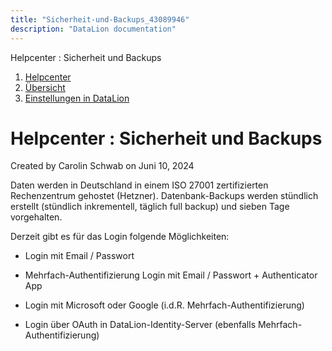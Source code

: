 ```yaml
---
title: "Sicherheit-und-Backups_43089946"
description: "DataLion documentation"
---
```


Helpcenter : Sicherheit und Backups  

1.  [Helpcenter](index.html)
2.  [Übersicht](2982609.html)
3.  [Einstellungen in DataLion](Einstellungen-in-DataLion_3539137.html)

# Helpcenter : Sicherheit und Backups

Created by Carolin Schwab on Juni 10, 2024

Daten werden in Deutschland in einem ISO 27001 zertifizierten Rechenzentrum gehostet (Hetzner). Datenbank-Backups werden stündlich erstellt (stündlich inkrementell, täglich full backup) und sieben Tage vorgehalten.

Derzeit gibt es für das Login folgende Möglichkeiten:

-   Login mit Email / Passwort
    
-   Mehrfach-Authentifizierung Login mit Email / Passwort + Authenticator App
    
-   Login mit Microsoft oder Google (i.d.R. Mehrfach-Authentifizierung)
    
-   Login über OAuth in DataLion-Identity-Server (ebenfalls Mehrfach-Authentifizierung)